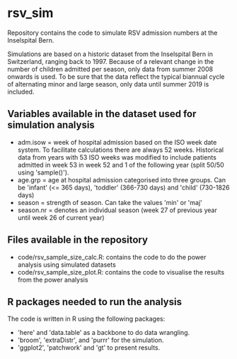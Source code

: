 # rsv_sim
Repository contains the code to simulate RSV admission numbers at the Inselspital Bern.

Simulations are based on a historic dataset from the Inselspital Bern in Switzerland, ranging back to 1997.
Because of a relevant change in the number of children admitted per season, only data from summer 2008 onwards is used.
To be sure that the data reflect the typical biannual cycle of alternating minor and large season, only data until summer 2019 is included.

## Variables available in the dataset used for simulation analysis

- adm.isow = week of hospital admission based on the ISO week date system.
To facilitate calculations there are always 52 weeks. Historical data from years with 53 ISO weeks was modified to include patients admitted in week 53 in week 52 and 1 of the following year (split 50/50 using 'sample()').
- age.grp = age at hospital admission categorised into three groups. Can be 'infant' (<= 365 days), 'toddler' (366-730 days) and 'child' (730-1826 days)
- season = strength of season. Can take the values 'min' or 'maj'
- season.nr = denotes an individual season (week 27 of previous year until week 26 of current year)

## Files available in the repository

- code/rsv_sample_size_calc.R: contains the code to do the power analysis using simulated datasets
- code/rsv_sample_size_plot.R: contains the code to visualise the results from the power analysis

## R packages needed to run the analysis
The code is written in R using the following packages:

- 'here' and 'data.table' as a backbone to do data wrangling.
- 'broom', 'extraDistr', and 'purrr' for the simulation.
- 'ggplot2', 'patchwork' and 'gt' to present results.
